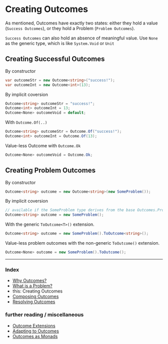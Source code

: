 
# Creating Outcomes
As mentioned, Outcomes have exactly two states: either they hold a value (`Success Outcomes`), or they hold a Problem (`Problem Outcomes`).

`Success Outcomes` can also hold an absence of meaningful value. Use `None` as the generic type, which is like `System.Void` or `Unit`

## Creating Successful Outcomes
By constructor
```csharp
var outcomeStr = new Outcome<string>("success!");
var outcomeInt = new Outcome<int>(13);
```

By implicit coversion
```csharp
Outcome<string> outcomeStr = "success!";
Outcome<int> outcomeInt = 13;
Outcome<None> outcomeVoid = default;
```

With `Outcome.Of(..)`
```csharp
Outcome<string> outcomeStr = Outcome.Of("success!");
Outcome<int> outcomeInt = Outcome.Of(13);
```

Value-less Outcome<None> with `Outcome.Ok`
```csharp
Outcome<None> outcomeVoid = Outcome.Ok;
```

## Creating Problem Outcomes

By constructor
```csharp
Outcome<string> outcome = new Outcome<string>(new SomeProblem());
```

By implicit coversion
```csharp
// available if the SomeProblem type derives from the base Outcomes.Problem type
Outcome<string> outcome = new SomeProblem();
```

With the generic `ToOutcome<T>()` extension.
```csharp
Outcome<string> outcome = new SomeProblem().ToOutcome<string>();
```

Value-less problem outcomes with the non-generic `ToOutcome()` extension.
```csharp
Outcome<None> outcome = new SomeProblem().ToOutcome();
```

---
### Index
- [Why Outcomes?](../readme.md)
- [What is a Problem?](what-is-a-problem.md)
- this: Creating Outcomes
- [Composing Outcomes](composing-outcomes.md)
- [Resolving Outcomes](resolving-outcomes.md)

### further reading / miscellaneous
- [Outcome Extensions](outcome-extensions.md)
- [Adapting to Outcomes](outcome-adaptation.md)
- [Outcomes as Monads](outcomes-as-monads.md)